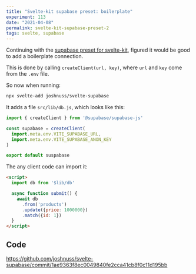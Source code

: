 ```yaml
---
title: "Svelte-kit supabase preset: boilerplate"
experiment: 113
date: "2021-04-08"
permalink: svelte-kit-supabase-preset-2
tags: svelte, supabase
---
```


Continuing with the [supabase preset for svelte-kit](/posts/svelte-kit-supabase-preset), figured it would be good to add a boilerplate connection.

This is done by calling `createClient(url, key)`, where `url` and `key` come from the `.env` file.

So now when running:

```sh
npx svelte-add joshnuss/svelte-supabase
```

It adds a file `src/lib/db.js`, which looks like this:

```javascript
import { createClient } from '@supabase/supabase-js'

const supabase = createClient(
  import.meta.env.VITE_SUPABASE_URL,
  import.meta.env.VITE_SUPABASE_ANON_KEY
)

export default suspabase
```

The any client code can import it:

```html
<script>
  import db from '$lib/db'

  async function submit() {
    await db
      .from('products')
      .update({price: 1000000})
      .match({id: 1})
  }
</script>
```

## Code

https://github.com/joshnuss/svelte-supabase/commit/1ae9363f8ec0049840fe2cca41cb8f0c11d195bb
